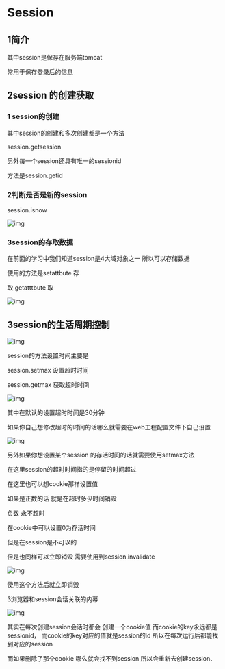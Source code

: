 # Session

## 1简介

其中session是保存在服务端tomcat

常用于保存登录后的信息



## 2session 的创建获取

### 1 session的创建

其中session的创建和多次创建都是一个方法

session.getsession

另外每一个session还具有唯一的sessionid

方法是session.getid

### 2判断是否是新的session

session.isnow

![img](http://inis.inis1719.cn/202206071500287.png)

### 3session的存取数据

在前面的学习中我们知道session是4大域对象之一 所以可以存储数据

使用的方法是setattbute  存

取  getatttbute  取

![img](http://inis.inis1719.cn/202206071500288.png)

 





## 3session的生活周期控制

![img](http://inis.inis1719.cn/202206071500289.png)

session的方法设置时间主要是

session.setmax  设置超时时间

session.getmax  获取超时时间

![img](http://inis.inis1719.cn/202206071500291.png)

其中在默认的设置超时时间是30分钟

如果你自己想修改超时的时间的话哪么就需要在web工程配置文件下自己设置

![img](http://inis.inis1719.cn/202206071500292.png)

另外如果你想设置某个session 的存活时间的话就需要使用setmax方法

在这里session的超时时间指的是停留的时间超过

在这里也可以想cookie那样设置值

如果是正数的话  就是在超时多少时间销毁

负数    永不超时

在cookie中可以设置0为存活时间

但是在session是不可以的

但是也同样可以立即销毁  需要使用到session.invalidate

![img](http://inis.inis1719.cn/202206071500293.png)

使用这个方法后就立即销毁

  3浏览器和session会话关联的内幕

![img](http://inis.inis1719.cn/202206071500294.png)

其实在每次创建session会话时都会	创建一个cookie值  而cookie的key永远都是sessionid， 而cookie的key对应的值就是session的id  所以在每次运行后都能找到对应的session

 而如果删除了那个cookie  哪么就会找不到session  所以会重新去创建session、